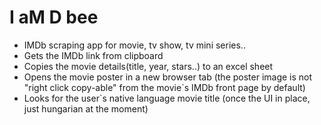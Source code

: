 # I aM D bee
- IMDb scraping app for movie, tv show, tv mini series..
- Gets the IMDb link from clipboard
- Copies the movie details(title, year, stars..) to an excel sheet
- Opens the movie poster in a new browser tab (the poster image is not "right click copy-able" from the movie`s IMDb front page by default)
- Looks for the user`s native language movie title (once the UI in place, just hungarian at the moment)
